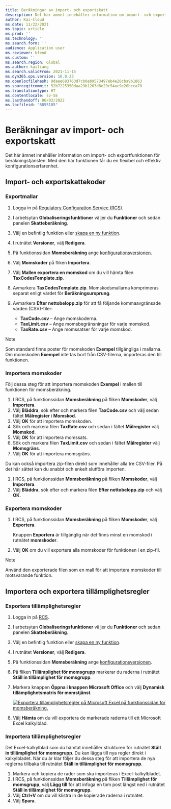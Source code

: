 ```yaml
---
title: Beräkningar av import- och exportskatt
description: Det här ämnet innehåller information om import- och exportfunktionen för beräkningstjänsten.
author: Kai-Cloud
ms.date: 11/22/2021
ms.topic: article
ms.prod: ''
ms.technology: ''
ms.search.form: ''
audience: Application user
ms.reviewer: kfend
ms.custom: ''
ms.search.region: Global
ms.author: kailiang
ms.search.validFrom: 2021-11-15
ms.dyn365.ops.version: 10.0.23
ms.openlocfilehash: 9daee683763d7cb0eb9573497eb4e20cba9b1863
ms.sourcegitcommit: 52b7225350daa29b1263d8e29c54ac9e20bcca70
ms.translationtype: HT
ms.contentlocale: sv-SE
ms.lasthandoff: 06/03/2022
ms.locfileid: "8855185"
---
```

# <a name="import-and-export-tax-calculations"></a>Beräkningar av import- och exportskatt

Det här ämnet innehåller information om import- och exportfunktionen för beräkningstjänsten. Med den här funktionen får du en flexibel och effektiv konfigurationserfarenhet.

## <a name="import-and-export-tax-codes"></a>Import- och exportskattekoder

### <a name="export-templates"></a>Exportmallar

1. Logga in på [Regulatory Configuration Service (RCS)](https://marketing.configure.global.dynamics.com/).
2. I arbetsytan **Globaliseringsfunktioner** väljer du **Funktioner** och sedan panelen **Skatteberäkning**.
3. Välj en befintlig funktion eller [skapa en ny funktion](global-get-started-with-tax-calculation-service.md#set-up-tax-calculation-in-rcs).
4. I rutnätet **Versioner**, välj **Redigera**.
5. På funktionssidan **Momsberäkning** ange [konfigurationsversionen](global-get-started-with-tax-calculation-service.md#set-up-tax-calculation-in-rcs).
6. Välj **Momskoder** på fliken **Importera**.
7. Välj **Mallen exportera en momskod** om du vill hämta filen **TaxCodesTemplate.zip**. 
8. Avmarkera **TaxCodesTemplate.zip**. Momskodsmallarna komprimeras separat enligt värdet för **Beräkningsursprung**.
9. Avmarkera **Efter nettobelopp.zip** för att få följande kommaavgränsade värden (CSV)-filer:

    - **TaxCode.csv** – Ange momskoderna.
    - **TaxLimit.csv** – Ange momsbegränsningar för varje momskod.
    - **TaxRate.csv** – Ange momssatser för varje momskod.

> [!NOTE]
> Som standard finns poster för momskoden **Exempel** tillgängliga i mallarna. Om momskoden **Exempel** inte tas bort från CSV-filerna, importeras den till funktionen.

### <a name="import-tax-codes"></a>Importera momskoder

Följ dessa steg för att importera momskoden **Exempel** i mallen till funktionen för momsberäkning.

1. I RCS, på funktionssidan **Momsberäkning** på fliken **Momskoder**, välj **Importera**.
2. Välj **Bläddra**, sök efter och markera filen **TaxCode.csv** och välj sedan fältet **Målregister** i **Momskod**. 
3. Välj **OK** för att importera momskoden.
4. Sök och markera filen **TaxRate.csv** och sedan i fältet **Målregister** välj **Momskod**.
5. Välj **OK** för att importera momssats.
6. Sök och markera filen **TaxLimit.csv** och sedan i fältet **Målregister** välj **Momsgräns**.
7. Välj **OK** för att importera momsgräns.

Du kan också importera zip-filen direkt som innehåller alla tre CSV-filer. På det här sättet kan du snabbt och enkelt slutföra importen.

1. I RCS, på funktionssidan **Momsberäkning** på fliken **Momskoder**, välj **Importera**.
2. Välj **Bläddra**, sök efter och markera filen **Efter nettobelopp.zip** och välj **OK**.

### <a name="export-tax-codes"></a>Exportera momskoder

1. I RCS, på funktionssidan **Momsberäkning** på fliken **Momskoder**, välj **Exportera**.

    Knappen **Exportera** är tillgänglig när det finns minst en momskod i rutnätet **momskoder**.

2. Välj **OK** om du vill exportera alla momskoder för funktionen i en zip-fil.

> [!NOTE]
> Använd den exporterade filen som en mall för att importera momskoder till motsvarande funktion.

## <a name="import-and-export-applicability-rules"></a>Importera och exportera tillämplighetsregler

### <a name="export-applicability-rules"></a>Exportera tillämplighetsregler

1. Logga in på [RCS](https://marketing.configure.global.dynamics.com/).
2. I arbetsytan **Globaliseringsfunktioner** väljer du **Funktioner** och sedan panelen **Skatteberäkning**.
3. Välj en befintlig funktion eller [skapa en ny funktion](global-get-started-with-tax-calculation-service.md#set-up-tax-calculation-in-rcs).
4. I rutnätet **Versioner**, välj **Redigera**.
5. På funktionssidan **Momsberäkning** ange [konfigurationsversionen](global-get-started-with-tax-calculation-service.md#set-up-tax-calculation-in-rcs).
6. På fliken **Tillämplighet för momsgrupp** markerar du raderna i rutnätet **Ställ in tillämplighet för momsgrupp**.
7. Markera knappen **Öppna i knappen Microsoft Office** och välj **Dynamisk tillämplighetsmatris för momstjänst**.

    [![Exportera tillämplighetsregler på Microsoft Excel på funktionssidan för momsberäkning.](./media/tax-cal-import-export-1.png)](./media/tax-cal-import-export-1.png)

8. Välj **Hämta** om du vill exportera de markerade raderna till ett Microsoft Excel kalkylblad.

### <a name="import-applicability-rules"></a>Importera tillämplighetsregler

Det Excel-kalkylblad som du hämtat innehåller strukturen för rutnätet **Ställ in tillämplighet för momsgrupp**. Du kan lägga till nya regler direkt i kalkylbladet. När du är klar följer du dessa steg för att importera de nya reglerna tillbaka till rutnätet **Ställ in tillämplighet för momsgrupp**.

1. Markera och kopiera de rader som ska importeras i Excel-kalkylbladet.
2. I RCS, på funktionssidan **Momsberäkning** på fliken **Tillämplighet för momsgrupp**, välj **Lägg till** för att infoga en tom post längst ned i rutnätet **Ställ in tillämplighet för momsgrupp**.
3. Välj **Ctrl+V** om du vill klistra in de kopierade raderna i rutnätet.
4. Välj **Spara**.
